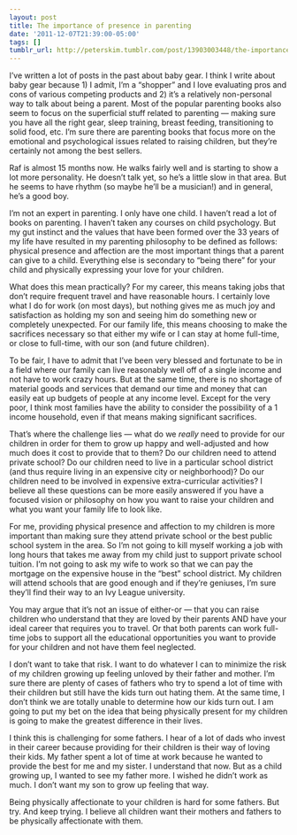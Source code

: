 ```yaml
---
layout: post
title: The importance of presence in parenting
date: '2011-12-07T21:39:00-05:00'
tags: []
tumblr_url: http://peterskim.tumblr.com/post/13903003448/the-importance-of-presence-in-parenting
---
```


I’ve written a lot of posts in the past about baby gear. I think I write about baby gear because 1) I admit, I’m a “shopper” and I love evaluating pros and cons of various competing products and 2) it’s a relatively non-personal way to talk about being a parent. Most of the popular parenting books also seem to focus on the superficial stuff related to parenting — making sure you have all the right gear, sleep training, breast feeding, transitioning to solid food, etc. I’m sure there are parenting books that focus more on the emotional and psychological issues related to raising children, but they’re certainly not among the best sellers.

Raf is almost 15 months now. He walks fairly well and is starting to show a lot more personality. He doesn’t talk yet, so he’s a little slow in that area. But he seems to have rhythm (so maybe he’ll be a musician!) and in general, he’s a good boy.

I’m not an expert in parenting. I only have one child. I haven’t read a lot of books on parenting. I haven’t taken any courses on child psychology. But my gut instinct and the values that have been formed over the 33 years of my life have resulted in my parenting philosophy to be defined as follows: physical presence and affection are the most important things that a parent can give to a child. Everything else is secondary to “being there” for your child and physically expressing your love for your children.

What does this mean practically? For my career, this means taking jobs that don’t require frequent travel and have reasonable hours. I certainly love what I do for work (on most days), but nothing gives me as much joy and satisfaction as holding my son and seeing him do something new or completely unexpected. For our family life, this means choosing to make the sacrifices necessary so that either my wife or I can stay at home full-time, or close to full-time, with our son (and future children).

To be fair, I have to admit that I’ve been very blessed and fortunate to be in a field where our family can live reasonably well off of a single income and not have to work crazy hours. But at the same time, there is no shortage of material goods and services that demand our time and money that can easily eat up budgets of people at any income level. Except for the very poor, I think most families have the ability to consider the possibility of a 1 income household, even if that means making significant sacrifices.

That’s where the challenge lies — what do we *really* need to provide for our children in order for them to grow up happy and well-adjusted and how much does it cost to provide that to them? Do our children need to attend private school? Do our children need to live in a particular school district (and thus require living in an expensive city or neighborhood)? Do our children need to be involved in expensive extra-curricular activities? I believe all these questions can be more easily answered if you have a focused vision or philosophy on how you want to raise your children and what you want your family life to look like.

For me, providing physical presence and affection to my children is more important than making sure they attend private school or the best public school system in the area. So I’m not going to kill myself working a job with long hours that takes me away from my child just to support private school tuition. I’m not going to ask my wife to work so that we can pay the mortgage on the expensive house in the “best” school district. My children will attend schools that are good enough and if they’re geniuses, I’m sure they’ll find their way to an Ivy League university.

You may argue that it’s not an issue of either-or — that you can raise children who understand that they are loved by their parents AND have your ideal career that requires you to travel. Or that both parents can work full-time jobs to support all the educational opportunities you want to provide for your children and not have them feel neglected.

I don’t want to take that risk. I want to do whatever I can to minimize the risk of my children growing up feeling unloved by their father and mother. I’m sure there are plenty of cases of fathers who try to spend a lot of time with their children but still have the kids turn out hating them. At the same time, I don’t think we are totally unable to determine how our kids turn out. I am going to put my bet on the idea that being physically present for my children is going to make the greatest difference in their lives.

I think this is challenging for some fathers. I hear of a lot of dads who invest in their career because providing for their children is their way of loving their kids. My father spent a lot of time at work because he wanted to provide the best for me and my sister. I understand that now. But as a child growing up, I wanted to see my father more. I wished he didn’t work as much. I don’t want my son to grow up feeling that way.

Being physically affectionate to your children is hard for some fathers. But try. And keep trying. I believe all children want their mothers and fathers to be physically affectionate with them.
